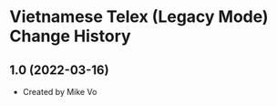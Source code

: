 Vietnamese Telex (Legacy Mode) Change History
====================

1.0 (2022-03-16)
----------------
* Created by Mike Vo
